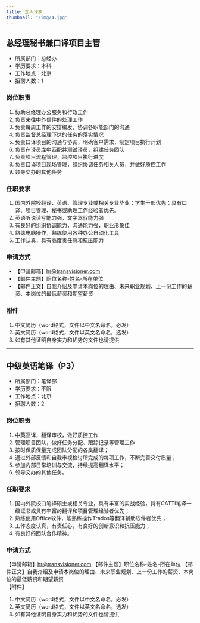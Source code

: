 ```yaml
---
title: 加入译象
thumbnail: "/img/4.jpg"
---
```


## 总经理秘书兼口译项目主管

* 所属部门：总经办
* 学历要求：本科
* 工作地点：北京
* 招聘人数：1

### 岗位职责

1. 协助总经理办公服务和行政工作
2. 负责来往中外信件的处理工作
3. 负责每周工作的安排编发，协调各职能部门的沟通
4. 负责监督总经理下达的任务的落实情况
5. 负责口译项目的沟通与协调，明确客户需求，制定项目执行计划
6. 负责在译员库中匹配并测试译员，组建任务团队
7. 负责项目流程管理，监控项目执行进度
8. 负责口译项目现场管理，组织协调任务相关人员，并做好质控工作
9. 领导交办的其他任务

### 任职要求

1. 国内外院校翻译、英语、管理专业或相关专业毕业；学生干部优先；具有口译、项目管理、秘书或助理工作经验者优先。
2. 英语听说读写能力强，文字驾驭能力强
3. 有良好的组织协调能力，沟通能力强，职业形象佳
4. 熟练电脑操作，熟练使用各种办公自动化工具
5. 工作认真，具有高度责任感和抗压能力

### 申请方式

* 【申请邮箱】hr@transvisioner.com
* 【邮件主题】职位名称-姓名-所在单位
* 【邮件正文】自我介绍及申请本岗位的理由、未来职业规划、上一份工作的薪资、本岗位的最低薪资和期望薪资                                           
### 附件

1. 中文简历（word格式，文件以中文名命名，必发）
2. 英文简历（word格式，文件以英文名命名，选发）
3. 如有其他证明自身实力和优势的文件也请提供

---

## 中级英语笔译（P3）

* 所属部门：笔译部
* 学历要求：不限
* 工作地点：北京
* 招聘人数：2

### 岗位职责

1. 中英互译，翻译审校，做好质控工作
2. 管理项目团队，做好任务分配、跟踪记录等管理工作
3. 按时保质保量完成团队分配的各类翻译；
4. 通过外部反馈和自我审视检讨所完成的每项工作，不断完善交付质量；
5. 参加内部日常培训与交流，持续提高翻译水平；
6. 领导交办的其他任务。

### 任职要求

1. 国内外院校口笔译硕士或相关专业，具有丰富的实战经验，持有CATTI笔译一级证书或具有丰富的翻译和项目管理经验者优先；
2. 熟练使用Office软件，能熟练操作Trados等翻译辅助软件者优先；
3. 工作态度认真，有责任心，有良好的创新意识和抗压能力；
4. 有良好的团队合作精神。

### 申请方式

【申请邮箱】hr@transvisioner.com
【邮件主题】职位名称-姓名-所在单位
【邮件正文】自我介绍及申请本岗位的理由、未来职业规划、上一份工作的薪资、本岗位的最低薪资和期望薪资                                           
【附件】

1. 中文简历（word格式，文件以中文名命名，必发）
2. 英文简历（word格式，文件以英文名命名，选发）
3. 如有其他证明自身实力和优势的文件也请提供  